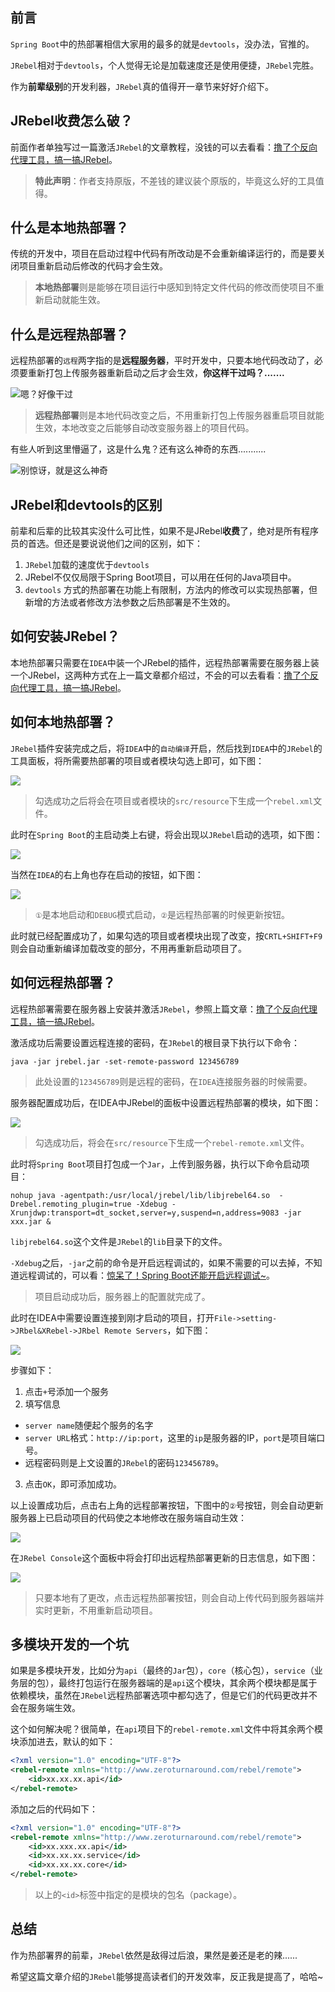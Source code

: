 


## 前言

`Spring Boot`中的热部署相信大家用的最多的就是`devtools`，没办法，官推的。

`JRebel`相对于`devtools`，个人觉得无论是加载速度还是使用便捷，`JRebel`完胜。

作为**前辈级别**的开发利器，`JRebel`真的值得开一章节来好好介绍下。

## JRebel收费怎么破？

前面作者单独写过一篇激活`JRebel`的文章教程，没钱的可以去看看：[撸了个反向代理工具，搞一搞JRebel](https://mp.weixin.qq.com/s/VBGoGMz0y2Y-y6NcdMcaLg)。

> **特此声明**：作者支持原版，不差钱的建议装个原版的，毕竟这么好的工具值得。

## 什么是本地热部署？

传统的开发中，项目在启动过程中代码有所改动是不会重新编译运行的，而是要关闭项目重新启动后修改的代码才会生效。

> **本地热部署**则是能够在项目运行中感知到特定文件代码的修改而使项目不重新启动就能生效。


## 什么是远程热部署？

远程热部署的`远程`两字指的是**远程服务器**，平时开发中，只要本地代码改动了，必须要重新打包上传服务器重新启动之后才会生效，**你这样干过吗？.......**

![嗯？好像干过](https://img.java-family.cn/Spring%20Boot%E4%BD%BF%E7%94%A8JRebel%E7%83%AD%E9%83%A8%E7%BD%B2/2.jpg)

> **远程热部署**则是本地代码改变之后，不用重新打包上传服务器重启项目就能生效，本地改变之后能够自动改变服务器上的项目代码。

有些人听到这里懵逼了，这是什么鬼？还有这么神奇的东西...........

![别惊讶，就是这么神奇](https://img.java-family.cn/Spring%20Boot%E4%BD%BF%E7%94%A8JRebel%E7%83%AD%E9%83%A8%E7%BD%B2/3.jpg)


## JRebel和devtools的区别
前辈和后辈的比较其实没什么可比性，如果不是JRebel**收费**了，绝对是所有程序员的首选。但还是要说说他们之间的区别，如下：

1. `JRebel`加载的速度优于`devtools`
2. JRebel不仅仅局限于Spring Boot项目，可以用在任何的Java项目中。
3. `devtools` 方式的热部署在功能上有限制，方法内的修改可以实现热部署，但新增的方法或者修改方法参数之后热部署是不生效的。


## 如何安装JRebel？
本地热部署只需要在`IDEA`中装一个JRebel的插件，远程热部署需要在服务器上装一个JRebel，这两种方式在上一篇文章都介绍过，不会的可以去看看：[撸了个反向代理工具，搞一搞JRebel](https://mp.weixin.qq.com/s/VBGoGMz0y2Y-y6NcdMcaLg)。


## 如何本地热部署？
`JRebel`插件安装完成之后，将`IDEA`中的`自动编译`开启，然后找到`IDEA`中的`JRebel`的工具面板，将所需要热部署的项目或者模块勾选上即可，如下图：

![](https://img.java-family.cn/Spring%20Boot%E4%BD%BF%E7%94%A8JRebel%E7%83%AD%E9%83%A8%E7%BD%B2/4.png)

> 勾选成功之后将会在项目或者模块的`src/resource`下生成一个`rebel.xml`文件。

此时在`Spring Boot`的主启动类上右键，将会出现以`JRebel`启动的选项，如下图：

![](https://img.java-family.cn/Spring%20Boot%E4%BD%BF%E7%94%A8JRebel%E7%83%AD%E9%83%A8%E7%BD%B2/5.png)

当然在`IDEA`的右上角也存在启动的按钮，如下图：

![](https://img.java-family.cn/Spring%20Boot%E4%BD%BF%E7%94%A8JRebel%E7%83%AD%E9%83%A8%E7%BD%B2/6.png)

> `①`是本地启动和`DEBUG`模式启动，`②`是远程热部署的时候更新按钮。


此时就已经配置成功了，如果勾选的项目或者模块出现了改变，按`CRTL+SHIFT+F9`则会自动重新编译加载改变的部分，不用再重新启动项目了。

## 如何远程热部署？

远程热部署需要在服务器上安装并激活`JRebel`，参照上篇文章：[撸了个反向代理工具，搞一搞JRebel](https://mp.weixin.qq.com/s/VBGoGMz0y2Y-y6NcdMcaLg)。

激活成功后需要设置远程连接的密码，在`JRebel`的根目录下执行以下命令：
```shell
java -jar jrebel.jar -set-remote-password 123456789
```
> 此处设置的`123456789`则是远程的密码，在`IDEA`连接服务器的时候需要。

服务器配置成功后，在IDEA中JRebel的面板中设置远程热部署的模块，如下图：

![](https://img.java-family.cn/Spring%20Boot%E4%BD%BF%E7%94%A8JRebel%E7%83%AD%E9%83%A8%E7%BD%B2/4.png)

> 勾选成功后，将会在`src/resource`下生成一个`rebel-remote.xml`文件。

此时将`Spring Boot`项目打包成一个`Jar`，上传到服务器，执行以下命令启动项目：
```shell
nohup java -agentpath:/usr/local/jrebel/lib/libjrebel64.so  -Drebel.remoting_plugin=true -Xdebug -Xrunjdwp:transport=dt_socket,server=y,suspend=n,address=9083 -jar xxx.jar &
```

`libjrebel64.so`这个文件是`JRebel`的`lib`目录下的文件。

`-Xdebug`之后，`-jar`之前的命令是开启远程调试的，如果不需要的可以去掉，不知道远程调试的，可以看：[惊呆了！Spring Boot还能开启远程调试~](https://mp.weixin.qq.com/s/EoJ8OaJWoXZSrP3Lvexd9Q)。

> 项目启动成功后，服务器上的配置就完成了。

此时在IDEA中需要设置连接到刚才启动的项目，打开`File->setting->JRbel&XRebel->JRbel Remote Servers`，如下图：

![](https://img.java-family.cn/Spring%20Boot%E4%BD%BF%E7%94%A8JRebel%E7%83%AD%E9%83%A8%E7%BD%B2/7.png)

步骤如下：
1. 点击`+`号添加一个服务
2. 填写信息
  - `server name`随便起个服务的名字
  - `server URL`格式：`http://ip:port`，这里的`ip`是服务器的IP，`port`是项目端口号。
  - 远程密码则是上文设置的`JRebel`的密码`123456789`。
3. 点击`OK`，即可添加成功。

以上设置成功后，点击右上角的远程部署按钮，下图中的`②`号按钮，则会自动更新服务器上已启动项目的代码使之本地修改在服务端自动生效：

![](https://img.java-family.cn/Spring%20Boot%E4%BD%BF%E7%94%A8JRebel%E7%83%AD%E9%83%A8%E7%BD%B2/6.png)

在`JRebel Console`这个面板中将会打印出远程热部署更新的日志信息，如下图：

![](https://img.java-family.cn/Spring%20Boot%E4%BD%BF%E7%94%A8JRebel%E7%83%AD%E9%83%A8%E7%BD%B2/8.png)

> 只要本地有了更改，点击远程热部署按钮，则会自动上传代码到服务器端并实时更新，不用重新启动项目。


## 多模块开发的一个坑
如果是多模块开发，比如分为`api`（最终的`Jar`包），`core`（核心包），`service`（业务层的包），最终打包运行在服务器端的是`api`这个模块，其余两个模块都是属于依赖模块，虽然在`JRebel`远程热部署选项中都勾选了，但是它们的代码更改并不会在服务端生效。

这个如何解决呢？很简单，在`api`项目下的`rebel-remote.xml`文件中将其余两个模块添加进去，默认的如下：
```xml
<?xml version="1.0" encoding="UTF-8"?>
<rebel-remote xmlns="http://www.zeroturnaround.com/rebel/remote">
    <id>xx.xx.xx.api</id>
</rebel-remote>
```

添加之后的代码如下：
```xml
<?xml version="1.0" encoding="UTF-8"?>
<rebel-remote xmlns="http://www.zeroturnaround.com/rebel/remote">
    <id>xx.xxx.xx.api</id>
    <id>xx.xx.xx.service</id>
    <id>xx.xx.xx.core</id>
</rebel-remote>
```

> 以上的`<id>`标签中指定的是模块的包名（package）。


## 总结

作为热部署界的前辈，`JRebel`依然是敌得过后浪，果然是姜还是老的辣......

希望这篇文章介绍的`JRebel`能够提高读者们的开发效率，反正我是提高了，哈哈~































